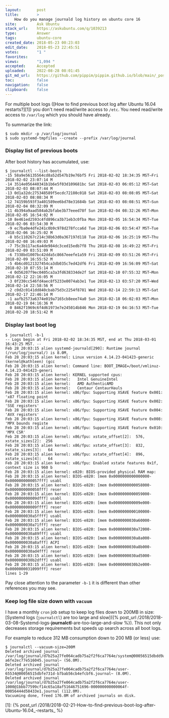 ```yaml
---
layout:       post
title:        >
    How do you manage journald log history on ubuntu core 16
site:         Ask Ubuntu
stack_url:    https://askubuntu.com/q/1039213
type:         Answer
tags:         ubuntu-core
created_date: 2018-05-23 00:23:03
edit_date:    2018-05-23 22:45:51
votes:        "1 "
favorites:    
views:        "1,094 "
accepted:     Accepted
uploaded:     2022-08-28 08:01:45
git_md_url:   https://github.com/pippim/pippim.github.io/blob/main/_posts/2018/2018-05-23-How-do-you-manage-journald-log-history-on-ubuntu-core-16.md
toc:          false
navigation:   false
clipboard:    false
---
```


For multiple boot logs ([How to find previous boot log after Ubuntu 16.04 restarts?][1]) you don't need read/write access to `/etc`. You need read/write access to `/var/log` which you should have already.

To summarize the link:

``` 
$ sudo mkdir -p /var/log/journal
$ sudo systemd-tmpfiles --create --prefix /var/log/journal
```


### Display list of previous boots

After boot history has accumulated, use:

``` 
$ journalctl --list-boots
-15 58a9e56135564cd8a52d547b19e76bf5 Fri 2018-02-02 18:34:35 MST—Fri 2018-02-02 23:07:14 M
-14 3514e056440341b1b6e5f03d109681bc Sat 2018-02-03 06:05:12 MST—Sat 2018-02-03 08:07:44 M
-13 0d1a32dc275348589f5ecdc72180c018 Sat 2018-02-03 08:08:05 MST—Sat 2018-02-03 08:08:34 M
-12 74159b593f3a401589ee6bd78e31684b Sat 2018-02-03 08:08:51 MST—Sun 2018-02-04 08:32:09 M
-11 4b394a9aad584ab2bfabe3b77eeed78f Sun 2018-02-04 08:32:26 MST—Mon 2018-02-05 16:54:02 M
-10 8e461ed2593c4fd896ca3b71eb3c0fba Mon 2018-02-05 16:54:34 MST—Tue 2018-02-06 03:54:30 M
 -9 ec7ba0e4dfe241c0b9c978d278fcca6d Tue 2018-02-06 03:54:47 MST—Tue 2018-02-06 16:25:02 M
 -8 b5c110267c214c38b63d0a367197d118 Tue 2018-02-06 16:25:19 MST—Thu 2018-02-08 16:49:03 M
 -7 75c3b117ac6a4de984dc3ced15edb7f8 Thu 2018-02-08 16:49:22 MST—Fri 2018-02-09 03:51:09 M
 -6 7338bd1007bc42dda5c8667eeefe1a59 Fri 2018-02-09 03:51:26 MST—Fri 2018-02-09 16:55:52 M
 -5 4b6cd0121327454ca3db035c7ed42df6 Fri 2018-02-09 16:56:09 MST—Sat 2018-02-10 07:55:14 M
 -4 0d56207f9ec0405ca3a3fd638334de2f Sat 2018-02-10 07:55:32 MST—Mon 2018-02-12 22:16:05 M
 -3 0f230cc546fd4aec8f5233e0074ab3e1 Tue 2018-02-13 03:57:20 MST—Wed 2018-02-14 22:58:56 M
 -2 c0d2c0141dd840cbab75d3c2254f8781 Wed 2018-02-14 22:59:13 MST—Sat 2018-02-17 22:46:14 M
 -1 aafb2573a6374e019a7165cb8eee74a0 Sun 2018-02-18 06:02:03 MST—Mon 2018-02-19 04:16:36 M
  0 8462f1969c6f4d61973e7e245014b846 Mon 2018-02-19 04:16:53 MST—Tue 2018-02-20 18:51:42 M
```

### Display last boot log

``` 
$ journalctl -b-1
-- Logs begin at Fri 2018-02-02 18:34:35 MST, end at Thu 2018-03-01 16:43:25 MST. --
Feb 28 20:03:15 alien systemd-journald[290]: Runtime journal (/run/log/journal/) is 8.0M, 
Feb 28 20:03:15 alien kernel: Linux version 4.14.23-041423-generic (kernel@kathleen) (gcc 
Feb 28 20:03:15 alien kernel: Command line: BOOT_IMAGE=/boot/vmlinuz-4.14.23-041423-generi
Feb 28 20:03:15 alien kernel: KERNEL supported cpus:
Feb 28 20:03:15 alien kernel:   Intel GenuineIntel
Feb 28 20:03:15 alien kernel:   AMD AuthenticAMD
Feb 28 20:03:15 alien kernel:   Centaur CentaurHauls
Feb 28 20:03:15 alien kernel: x86/fpu: Supporting XSAVE feature 0x001: 'x87 floating point
Feb 28 20:03:15 alien kernel: x86/fpu: Supporting XSAVE feature 0x002: 'SSE registers'
Feb 28 20:03:15 alien kernel: x86/fpu: Supporting XSAVE feature 0x004: 'AVX registers'
Feb 28 20:03:15 alien kernel: x86/fpu: Supporting XSAVE feature 0x008: 'MPX bounds registe
Feb 28 20:03:15 alien kernel: x86/fpu: Supporting XSAVE feature 0x010: 'MPX CSR'
Feb 28 20:03:15 alien kernel: x86/fpu: xstate_offset[2]:  576, xstate_sizes[2]:  256
Feb 28 20:03:15 alien kernel: x86/fpu: xstate_offset[3]:  832, xstate_sizes[3]:   64
Feb 28 20:03:15 alien kernel: x86/fpu: xstate_offset[4]:  896, xstate_sizes[4]:   64
Feb 28 20:03:15 alien kernel: x86/fpu: Enabled xstate features 0x1f, context size is 960 b
Feb 28 20:03:15 alien kernel: e820: BIOS-provided physical RAM map:
Feb 28 20:03:15 alien kernel: BIOS-e820: [mem 0x0000000000000000-0x0000000000057fff] usabl
Feb 28 20:03:15 alien kernel: BIOS-e820: [mem 0x0000000000058000-0x0000000000058fff] reser
Feb 28 20:03:15 alien kernel: BIOS-e820: [mem 0x0000000000059000-0x000000000009dfff] usabl
Feb 28 20:03:15 alien kernel: BIOS-e820: [mem 0x000000000009e000-0x000000000009ffff] reser
Feb 28 20:03:15 alien kernel: BIOS-e820: [mem 0x0000000000100000-0x0000000030a5ffff] usabl
Feb 28 20:03:15 alien kernel: BIOS-e820: [mem 0x0000000030a60000-0x0000000030a71fff] reser
Feb 28 20:03:15 alien kernel: BIOS-e820: [mem 0x0000000030a72000-0x0000000030a89fff] usabl
Feb 28 20:03:15 alien kernel: BIOS-e820: [mem 0x0000000030a8a000-0x0000000030a8afff] ACPI 
Feb 28 20:03:15 alien kernel: BIOS-e820: [mem 0x0000000030a8b000-0x0000000030ad4fff] reser
Feb 28 20:03:15 alien kernel: BIOS-e820: [mem 0x0000000030ad5000-0x0000000030b2dfff] usabl
Feb 28 20:03:15 alien kernel: BIOS-e820: [mem 0x0000000030b2e000-0x0000000031099fff] reser
lines 1-29
```

Pay close attention to the parameter `-b-1` it is different than other references you may see.

### Keep log file size down with `vacuum`

I have a monthly `cron` job setup to keep log files down to 200MB in size: [Systemd logs (`journalctl`) are too large and slow]({% post_url /2018/2018-03-08-Systemd-logs-__journalctl__-are-too-large-and-slow %}). This not only decreases storage requirements but speeds up search across all boot logs.


For example to reduce 312 MB consumption down to 200 MB (or less) use:

``` 
$ journalctl --vacuum-size=200M
Deleted archived journal /var/log/journal/d7b25a27fe064cadb75a2f2f6ca7764e/system@00056515dbdd9a4e-a6fe2ec77e516045.journal~ (56.0M).
Deleted archived journal /var/log/journal/d7b25a27fe064cadb75a2f2f6ca7764e/user-65534@00056515dbfe731d-b7bab56cb4efcbf6.journal~ (8.0M).
Deleted archived journal /var/log/journal/d7b25a27fe064cadb75a2f2f6ca7764e/user-1000@1bbb77599cf14c65a18af51646751696-000000000000064f-00056444d58433e1.journal (112.0M).
Vacuuming done, freed 176.0M of archived journals on disk.
```


  [1]: {% post_url /2018/2018-02-21-How-to-find-previous-boot-log-after-Ubuntu-16.04_-restarts_ %}

